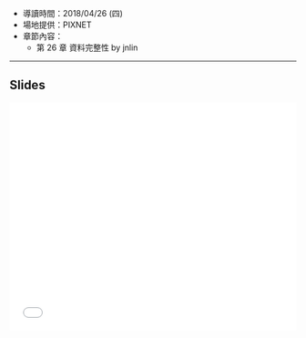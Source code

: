 
* 導讀時間：2018/04/26 (四)
* 場地提供：PIXNET
* 章節內容：
    * 第 26 章 資料完整性 by jnlin

---
## Slides

<embed src="/pdf/SRE/SRE_CH26.pdf" type="application/pdf" width="100%" height="400px" />

